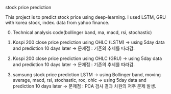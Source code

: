 stock price prediction

This project is to predict stock price using deep-learning.
I used LSTM, GRU with korea stock, index.
data from yahoo finance.


00. Technical analysis code(bollinger band, ma, macd, rsi, stochastic)
1. Kospi 200 close price prediction using OHLC (LSTM)
-> using 5day data and prediction 10 days later
-> 문제점 : 기존의 추세를 따라감. 

2. Kospi 200 close price prediction using OHLC (GRU)
-> using 5day data and prediction 10 days later
-> 문제점 : 기존의 추세를 따라감. 

3. samsung stock price prediction LSTM
-> using Bollinger band, moving average, macd, rsi, stochastic, roc, ohlc
-> using 5day data and prediction 10 days later
-> 문제점 : PCA 검사 결과 차원의 저주 문제 발생. 
